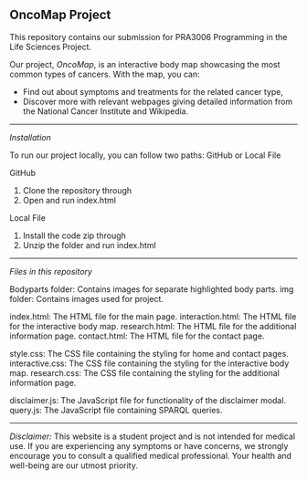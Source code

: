 OncoMap Project
---------
This repository contains our submission for PRA3006 Programming in the Life Sciences Project.

Our project, *OncoMap*, is an interactive body map showcasing the most common types of cancers. 
With the map, you can:
- Find out about symptoms and treatments for the related cancer type, 
- Discover more with relevant webpages giving detailed information from the National Cancer Institute and Wikipedia. 

---------
*Installation*

To run our project locally, you can follow two paths: GitHub or Local File

GitHub
1. Clone the repository through
2. Open and run index.html

Local File
1. Install the code zip through 
2. Unzip the folder and run index.html

---------
*Files in this repository*

Bodyparts folder: Contains images for separate highlighted body parts.
img folder: Contains images used for project.

index.html: The HTML file for the main page.
interaction.html: The HTML file for the interactive body map.
research.html: The HTML file for the additional information page.
contact.html: The HTML file for the contact page.

style.css: The CSS file containing the styling for home and contact pages.
interactive.css: The CSS file containing the styling for the interactive body map.
research.css: The CSS file containing the styling for the additional information page.

disclaimer.js: The JavaScript file for functionality of the disclaimer modal.
query.js: The JavaScript file containing SPARQL queries.

---------
*Disclaimer:* This website is a student project and is not intended for medical use. If you are experiencing any symptoms or have concerns, we strongly encourage you to consult a qualified medical professional. Your health and well-being are our utmost priority.

